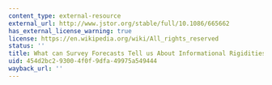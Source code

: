 ```yaml
---
content_type: external-resource
external_url: http://www.jstor.org/stable/full/10.1086/665662
has_external_license_warning: true
license: https://en.wikipedia.org/wiki/All_rights_reserved
status: ''
title: What can Survey Forecasts Tell us About Informational Rigidities?
uid: 454d2bc2-9300-4f0f-9dfa-49975a549444
wayback_url: ''
---
```

